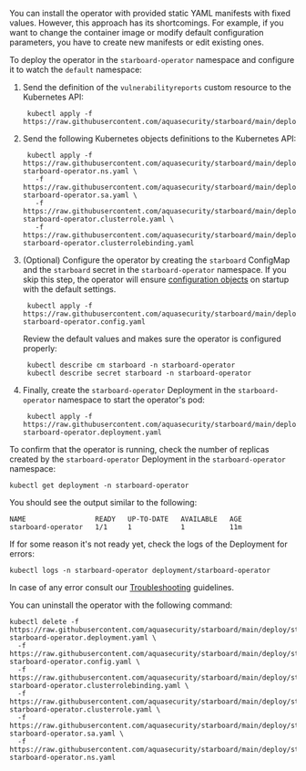 You can install the operator with provided static YAML manifests with fixed
values. However, this approach has its shortcomings. For example, if you want to
change the container image or modify default configuration parameters, you have
to create new manifests or edit existing ones.

To deploy the operator in the `starboard-operator` namespace and configure it to
watch the `default` namespace:

1. Send the definition of the `vulnerabilityreports` custom resource to the
   Kubernetes API:

        kubectl apply -f https://raw.githubusercontent.com/aquasecurity/starboard/main/deploy/crd/vulnerabilityreports.crd.yaml

2. Send the following Kubernetes objects definitions to the Kubernetes API:

        kubectl apply -f https://raw.githubusercontent.com/aquasecurity/starboard/main/deploy/static/01-starboard-operator.ns.yaml \
          -f https://raw.githubusercontent.com/aquasecurity/starboard/main/deploy/static/02-starboard-operator.sa.yaml \
          -f https://raw.githubusercontent.com/aquasecurity/starboard/main/deploy/static/03-starboard-operator.clusterrole.yaml \
          -f https://raw.githubusercontent.com/aquasecurity/starboard/main/deploy/static/04-starboard-operator.clusterrolebinding.yaml

3. (Optional) Configure the operator by creating the `starboard` ConfigMap and
   the `starboard` secret in the `starboard-operator` namespace. If you skip
   this step, the operator will ensure [configuration objects](./../../configuration.md)
   on startup with the default settings.

        kubectl apply -f https://raw.githubusercontent.com/aquasecurity/starboard/main/deploy/static/05-starboard-operator.config.yaml
   Review the default values and makes sure the operator is configured properly:

        kubectl describe cm starboard -n starboard-operator
        kubectl describe secret starboard -n starboard-operator

4. Finally, create the `starboard-operator` Deployment in the `starboard-operator`
   namespace to start the operator's pod:

        kubectl apply -f https://raw.githubusercontent.com/aquasecurity/starboard/main/deploy/static/06-starboard-operator.deployment.yaml

To confirm that the operator is running, check the number of replicas created by
the `starboard-operator` Deployment in the `starboard-operator` namespace:

    kubectl get deployment -n starboard-operator

You should see the output similar to the following:

    NAME                 READY   UP-TO-DATE   AVAILABLE   AGE
    starboard-operator   1/1     1            1           11m

If for some reason it's not ready yet, check the logs of the Deployment for
errors:

    kubectl logs -n starboard-operator deployment/starboard-operator

In case of any error consult our [Troubleshooting](./../../troubleshooting.md) guidelines.

You can uninstall the operator with the following command:

    kubectl delete -f https://raw.githubusercontent.com/aquasecurity/starboard/main/deploy/static/06-starboard-operator.deployment.yaml \
      -f https://raw.githubusercontent.com/aquasecurity/starboard/main/deploy/static/05-starboard-operator.config.yaml \
      -f https://raw.githubusercontent.com/aquasecurity/starboard/main/deploy/static/04-starboard-operator.clusterrolebinding.yaml \
      -f https://raw.githubusercontent.com/aquasecurity/starboard/main/deploy/static/03-starboard-operator.clusterrole.yaml \
      -f https://raw.githubusercontent.com/aquasecurity/starboard/main/deploy/static/02-starboard-operator.sa.yaml \
      -f https://raw.githubusercontent.com/aquasecurity/starboard/main/deploy/static/01-starboard-operator.ns.yaml
